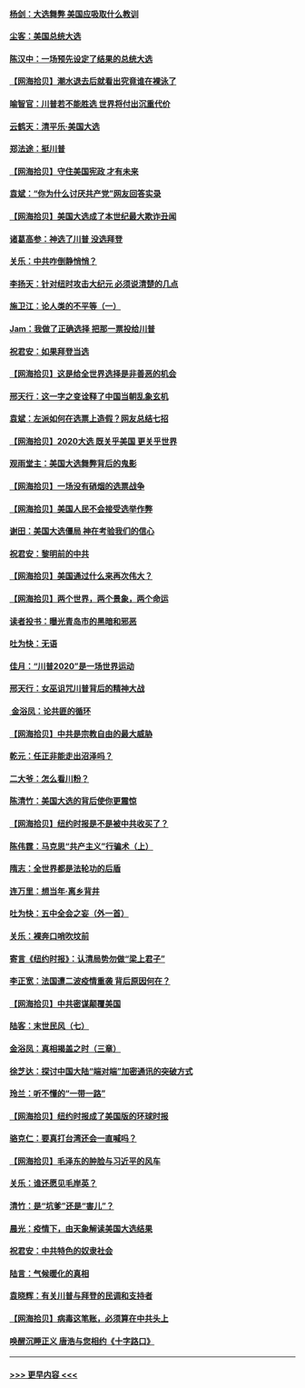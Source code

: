 #### [杨剑：大选舞弊 美国应吸取什么教训](../pages/nsc993/n12543937.md?t=11130102) 
#### [尘客：美国总统大选](../pages/nsc993/n12543828.md?t=11130102) 
#### [陈汉中：一场预先设定了结果的总统大选](../pages/nsc993/n12543564.md?t=11130102) 
#### [【网海拾贝】潮水退去后就看出究竟谁在裸泳了](../pages/nsc993/n12543321.md?t=11130102) 
#### [喻智官：川普若不能胜选 世界将付出沉重代价](../pages/nsc993/n12541352.md?t=11130102) 
#### [云鹤天：清平乐‧美国大选](../pages/nsc993/n12540916.md?t=11130102) 
#### [郑法途：挺川普](../pages/nsc993/n12540898.md?t=11130102) 
#### [【网海拾贝】守住美国宪政 才有未来](../pages/nsc993/n12540423.md?t=11130102) 
#### [袁斌：“你为什么讨厌共产党”网友回答实录](../pages/nsc993/n12540208.md?t=11130102) 
#### [【网海拾贝】美国大选成了本世纪最大欺诈丑闻](../pages/nsc993/n12538029.md?t=11130102) 
#### [诸葛高参：神选了川普 没选拜登](../pages/nsc993/n12537664.md?t=11130102) 
#### [关乐：中共咋倒静悄悄？](../pages/nsc993/n12537615.md?t=11130102) 
#### [李扬天：针对纽时攻击大纪元 必须说清楚的几点](../pages/nsc993/n12536001.md?t=11130102) 
#### [施卫江：论人类的不平等（一）](../pages/nsc993/n12535700.md?t=11130102) 
#### [Jam：我做了正确选择 把那一票投给川普](../pages/nsc993/n12535743.md?t=11130102) 
#### [祝君安：如果拜登当选](../pages/nsc993/n12535726.md?t=11130102) 
#### [【网海拾贝】这是给全世界选择是非善恶的机会](../pages/nsc993/n12535061.md?t=11130102) 
#### [邢天行：这一字之变诠释了中国当朝乱象玄机](../pages/nsc993/n12533446.md?t=11130102) 
#### [袁斌：左派如何在选票上造假？网友总结七招](../pages/nsc993/n12533180.md?t=11130102) 
#### [【网海拾贝】2020大选 既关乎美国 更关乎世界](../pages/nsc993/n12533161.md?t=11130102) 
#### [观雨堂主：美国大选舞弊背后的鬼影](../pages/nsc993/n12533153.md?t=11130102) 
#### [【网海拾贝】一场没有硝烟的选票战争](../pages/nsc993/n12531883.md?t=11130102) 
#### [【网海拾贝】美国人民不会接受选举作弊](../pages/nsc993/n12528850.md?t=11130102) 
#### [谢田：美国大选僵局 神在考验我们的信心](../pages/nsc993/n12527932.md?t=11130102) 
#### [祝君安：黎明前的中共](../pages/nsc993/n12524071.md?t=11130102) 
#### [【网海拾贝】美国通过什么来再次伟大？](../pages/nsc993/n12523844.md?t=11130102) 
#### [【网海拾贝】两个世界，两个景象，两个命运](../pages/nsc993/n12521419.md?t=11130102) 
#### [读者投书：曝光青岛市的黑暗和邪恶](../pages/nsc993/n12520988.md?t=11130102) 
#### [吐为快：无语](../pages/nsc993/n12518588.md?t=11130102) 
#### [佳月：“川普2020”是一场世界运动](../pages/nsc993/n12518581.md?t=11130102) 
#### [邢天行：女巫诅咒川普背后的精神大战](../pages/nsc993/n12517257.md?t=11130102) 
#### [ 金浴凤：论共匪的循环](../pages/nsc993/n12517133.md?t=11130102) 
#### [【网海拾贝】中共是宗教自由的最大威胁](../pages/nsc993/n12516879.md?t=11130102) 
#### [乾元：任正非能走出沼泽吗？](../pages/nsc993/n12515831.md?t=11130102) 
#### [二大爷：怎么看川粉？](../pages/nsc993/n12515820.md?t=11130102) 
#### [陈清竹：美国大选的背后使你更震惊](../pages/nsc993/n12515589.md?t=11130102) 
#### [【网海拾贝】纽约时报是不是被中共收买了？](../pages/nsc993/n12515122.md?t=11130102) 
#### [陈伟霆：马克思“共产主义”行骗术（上）](../pages/nsc993/n12510217.md?t=11130102) 
#### [隋志：全世界都是法轮功的后盾](../pages/nsc993/n12510636.md?t=11130102) 
#### [连万里：想当年‧离乡背井](../pages/nsc993/n12510623.md?t=11130102) 
#### [吐为快：五中全会之妄（外一首）](../pages/nsc993/n12510470.md?t=11130102) 
#### [关乐：裸奔口哨吹坟前](../pages/nsc993/n12510403.md?t=11130102) 
#### [寄言《纽约时报》：认清局势勿做“梁上君子”](../pages/nsc993/n12510042.md?t=11130102) 
#### [李正宽：法国遭二波疫情重袭 背后原因何在？](../pages/nsc993/n12509971.md?t=11130102) 
#### [【网海拾贝】中共密谋颠覆美国](../pages/nsc993/n12509816.md?t=11130102) 
#### [陆客：末世民风（七）](../pages/nsc993/n12507822.md?t=11130102) 
#### [金浴凤：真相揭盖之时（三章）](../pages/nsc993/n12507804.md?t=11130102) 
#### [徐芝达：探讨中国大陆“端对端”加密通讯的突破方式](../pages/nsc993/n12507682.md?t=11130102) 
#### [玲兰：听不懂的“一带一路”](../pages/nsc993/n12507669.md?t=11130102) 
#### [【网海拾贝】纽约时报成了美国版的环球时报](../pages/nsc993/n12507053.md?t=11130102) 
#### [骆克仁：要真打台湾还会一直喊吗？](../pages/nsc993/n12506843.md?t=11130102) 
#### [【网海拾贝】毛泽东的肿脸与习近平的风车](../pages/nsc993/n12504537.md?t=11130102) 
#### [关乐：谁还愿见毛岸英？](../pages/nsc993/n12503866.md?t=11130102) 
#### [清竹：是“坑爹”还是“害儿”？](../pages/nsc993/n12503034.md?t=11130102) 
#### [晨光：疫情下，由天象解读美国大选结果](../pages/nsc993/n12502536.md?t=11130102) 
#### [祝君安：中共特色的奴隶社会](../pages/nsc993/n12501529.md?t=11130102) 
#### [陆言：气候暖化的真相](../pages/nsc993/n12501183.md?t=11130102) 
#### [袁晓辉：有关川普与拜登的民调和支持者](../pages/nsc993/n12500433.md?t=11130102) 
#### [【网海拾贝】病毒这笔账，必须算在中共头上](../pages/nsc993/n12500320.md?t=11130102) 
#### [唤醒沉睡正义 唐浩与您相约《十字路口》](../pages/nsc993/n12497980.md?t=11130102) 

----
#### [ >>> 更早内容 <<< ](../indexes/nsc993-earlier.md)
